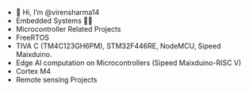 - 👋 Hi, I’m @virensharma14
- Embedded Systems 👨‍💻
- Microcontroller Related Projects
- FreeRTOS
- TIVA C (TM4C123GH6PM), STM32F446RE, NodeMCU, Sipeed Maixduino.
- Edge AI computation on Microcontrollers (Sipeed Maixduino-RISC V)
- Cortex M4
- Remote sensing Projects


<!---
virensharma14/virensharma14 is a ✨ special ✨ repository because its `README.md` (this file) appears on your GitHub profile.
You can click the Preview link to take a look at your changes.
--->

